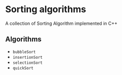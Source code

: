 # Sorting algorithms

A collection of Sorting Algorithm implemented in C++

## Algorithms

- `bubbleSort`
- `insertionSort`
- `selectionSort`
- `quickSort`